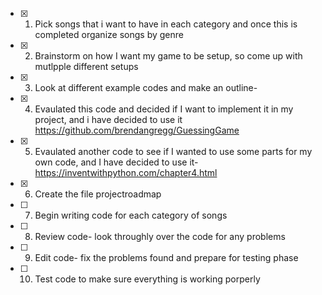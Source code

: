 - [x] 1. Pick songs that i want to have in each category and once this is completed organize songs by genre 
- [x] 2.  Brainstorm on how I want my game to be setup, so come up with mutlpple different setups
- [x] 3. Look at different example codes and make an outline- 
- [x] 4. Evaulated this code and decided if I want to implement it in my project, and i have decided to use it 
        https://github.com/brendangregg/GuessingGame
- [x] 5. Evaulated another code to see if I wanted to use some parts for my own code, and I have decided to use it-
         https://inventwithpython.com/chapter4.html
- [x] 6. Create the file projectroadmap
- [ ] 7. Begin writing code for each category of songs
- [ ] 8. Review code- look throughly over the code for any problems 
- [ ] 9. Edit code- fix the problems found and prepare for testing phase
- [ ] 10. Test code to make sure everything is working porperly

